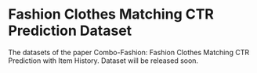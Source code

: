 # Fashion Clothes Matching CTR Prediction Dataset

The datasets of the paper Combo-Fashion: Fashion Clothes Matching CTR Prediction
with Item History. Dataset will be released soon.
